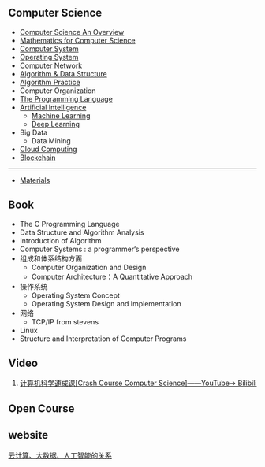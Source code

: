 
 ## Computer Science
* [Computer Science An Overview](Computer_Science_an_Overview)	 
* [Mathematics for Computer Science](Mathematics_for_Computer_Science)
* [Computer System](Computer_System)
* [Operating System](Operating_System)
* [Computer Network](Computer_Network) 
* [Algorithm & Data Structure](Algorithm-Data_Structure)
* [Algorithm Practice](Algorithm_Practice)
* Computer Organization		
* [The Programming Language](The_Programming_Language) 
* [Artificial Intelligence](Artificial_Intelligence)
   * [Machine Learning](Machine_Learning)
   * [Deep Learning](Deep_Learning)
* Big Data		
   * Data Mining		 
* [Cloud Computing](Cloud_Computing) 
* [Blockchain](Blockchain)
---
* [Materials](Materials.md)


## Book

* The C Programming Language
* Data Structure and Algorithm Analysis
* Introduction of Algorithm
* Computer Systems : a programmer‘s perspective
* 组成和体系结构方面
   * Computer Organization and Design
   * Computer Architecture：A Quantitative Approach
* 操作系统
   * Operating System Concept
   * Operating System Design and Implementation
* 网络
   * TCP/IP from stevens
* Linux
* Structure and Interpretation of Computer Programs

##  Video
1. [计算机科学速成课[Crash Course Computer Science]——YouTube-> Bilibili](https://www.bilibili.com/video/av21376839?from=search&seid=9162856292795471868)



## Open Course

## website

[云计算、大数据、人工智能的关系](https://zhuanlan.zhihu.com/p/62898738)